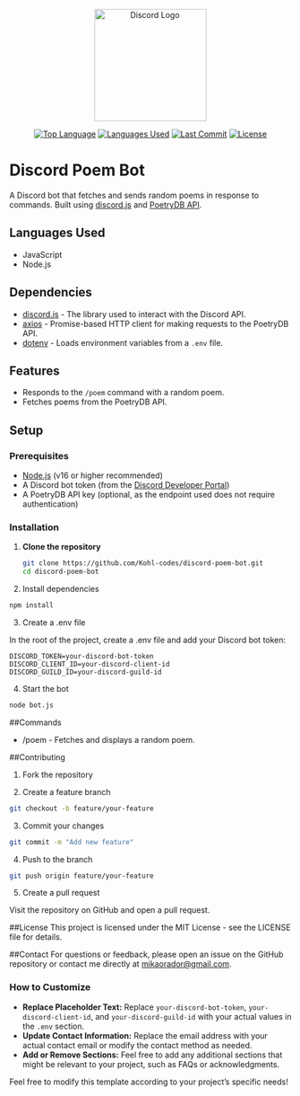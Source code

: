 <p align="center"><a href="https://discord.com" target="_blank"><img src="https://camo.githubusercontent.com/3e7d1de789499a54fb12ba6eb032e4204d081a8bb4eac0a196d917fd36329b1a/68747470733a2f2f7669676e657474652e77696b69612e6e6f636f6f6b69652e6e65742f7468652d6d696e6572732d686176656e2d70726f6a6563742f696d616765732f642f64642f446973636f72642e706e672f7265766973696f6e2f6c61746573743f63623d3230313730333038303333353436" width="200" alt="Discord Logo"></a></p>

<p align="center">
<a href="https://img.shields.io/github/languages/top/Kohl-codes/discord-poem-bot"><img src="https://img.shields.io/github/languages/top/Kohl-codes/discord-poem-bot" alt="Top Language"></a>
<a href="https://img.shields.io/github/languages/count/Kohl-codes/discord-poem-bot"><img src="https://img.shields.io/github/languages/count/Kohl-codes/discord-poem-bot" alt="Languages Used"></a>
<a href="https://img.shields.io/github/last-commit/Kohl-codes/discord-poem-bot"><img src="https://img.shields.io/github/last-commit/Kohl-codes/discord-poem-bot" alt="Last Commit"></a>
<a href="https://img.shields.io/github/license/Kohl-codes/discord-poem-bot"><img src="https://img.shields.io/github/license/Kohl-codes/discord-poem-bot" alt="License"></a>
</p>

# Discord Poem Bot

A Discord bot that fetches and sends random poems in response to commands. Built using [discord.js](https://discord.js.org/) and [PoetryDB API](https://poetrydb.org/).

## Languages Used

- JavaScript
- Node.js

## Dependencies

- [discord.js](https://discord.js.org/) - The library used to interact with the Discord API.
- [axios](https://axios-http.com/) - Promise-based HTTP client for making requests to the PoetryDB API.
- [dotenv](https://www.npmjs.com/package/dotenv) - Loads environment variables from a `.env` file.

## Features

- Responds to the `/poem` command with a random poem.
- Fetches poems from the PoetryDB API.

## Setup

### Prerequisites

- [Node.js](https://nodejs.org/) (v16 or higher recommended)
- A Discord bot token (from the [Discord Developer Portal](https://discord.com/developers/applications))
- A PoetryDB API key (optional, as the endpoint used does not require authentication)

### Installation

1. **Clone the repository**

   ```bash
   git clone https://github.com/Kohl-codes/discord-poem-bot.git
   cd discord-poem-bot
   ```


2. Install dependencies

```bash
npm install
```

3. Create a .env file

In the root of the project, create a .env file and add your Discord bot token:

```
DISCORD_TOKEN=your-discord-bot-token
DISCORD_CLIENT_ID=your-discord-client-id
DISCORD_GUILD_ID=your-discord-guild-id
```

4. Start the bot

```bash
node bot.js
```

##Commands

- /poem - Fetches and displays a random poem.

##Contributing

1. Fork the repository

2. Create a feature branch

```bash
git checkout -b feature/your-feature
```

3. Commit your changes

```bash
git commit -m "Add new feature"
```

4. Push to the branch

```bash
git push origin feature/your-feature
```

5. Create a pull request

Visit the repository on GitHub and open a pull request.

##License
This project is licensed under the MIT License - see the LICENSE file for details.

##Contact
For questions or feedback, please open an issue on the GitHub repository or contact me directly at mikaorador@gmail.com.

### How to Customize

- **Replace Placeholder Text:** Replace `your-discord-bot-token`, `your-discord-client-id`, and `your-discord-guild-id` with your actual values in the `.env` section.
- **Update Contact Information:** Replace the email address with your actual contact email or modify the contact method as needed.
- **Add or Remove Sections:** Feel free to add any additional sections that might be relevant to your project, such as FAQs or acknowledgments.

Feel free to modify this template according to your project’s specific needs!
